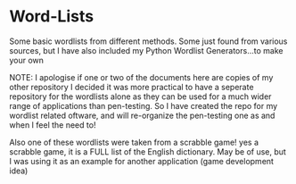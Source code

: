 # Word-Lists
Some basic wordlists from different methods. Some just found from various sources, but I have also included my Python Wordlist Generators...to make your own

NOTE: I apologise if one or two of the documents here are copies of my other repository
I decided it was more practical to have a seperate repository for the wordlists alone
as they can be used for a much wider range of applications than pen-testing. So I have created the repo
for my wordlist related oftware, and will re-organize the pen-testing one as and when I feel the need to!

Also one of these wordlists were taken from a scrabble game! yes a scrabble game, it is a FULL list of the English 
dictionary. May be of use, but I was using it as an example for another application (game development idea)
